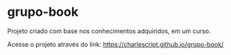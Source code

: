 # grupo-book
Projeto criado com base nos conhecimentos adquiridos, em um curso.

Acesse o projeto através do link:
https://charlescript.github.io/grupo-book/
